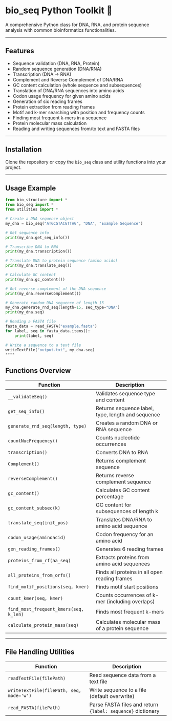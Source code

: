 # bio_seq Python Toolkit 🧬

A comprehensive Python class for DNA, RNA, and protein sequence analysis with common bioinformatics functionalities.

---

## Features

- Sequence validation (DNA, RNA, Protein)
- Random sequence generation (DNA/RNA)
- Transcription (DNA → RNA)
- Complement and Reverse Complement of DNA/RNA
- GC content calculation (whole sequence and subsequences)
- Translation of DNA/RNA sequences into amino acids
- Codon usage frequency for given amino acids
- Generation of six reading frames
- Protein extraction from reading frames
- Motif and k-mer searching with position and frequency counts
- Finding most frequent k-mers in a sequence
- Protein molecular mass calculation
- Reading and writing sequences from/to text and FASTA files

---

## Installation

Clone the repository or copy the `bio_seq` class and utility functions into your project.

---

## Usage Example

```python
from bio_structure import *
from bio_seq import *
from utilities import *

# Create a DNA sequence object
my_dna = bio_seq("ATGCGTACGTTAG", "DNA", "Example Sequence")

# Get sequence info
print(my_dna.get_seq_info())

# Transcribe DNA to RNA
print(my_dna.transcription())

# Translate DNA to protein sequence (amino acids)
print(my_dna.translate_seq())

# Calculate GC content
print(my_dna.gc_content())

# Get reverse complement of the DNA sequence
print(my_dna.reverseComplement())

# Generate random DNA sequence of length 15
my_dna.generate_rnd_seq(length=15, seq_type="DNA")
print(my_dna.seq)

# Reading a FASTA file
fasta_data = read_FASTA("example.fasta")
for label, seq in fasta_data.items():
    print(label, seq)

# Write a sequence to a text file
writeTextFile("output.txt", my_dna.seq)
****
```
## Functions Overview

| Function                      | Description                                           |
|------------------------------|-----------------------------------------------------|
| `__validateSeq()`             | Validates sequence type and content                  |
| `get_seq_info()`              | Returns sequence label, type, length and sequence    |
| `generate_rnd_seq(length, type)` | Creates a random DNA or RNA sequence               |
| `countNucFrequency()`         | Counts nucleotide occurrences                         |
| `transcription()`             | Converts DNA to RNA                                   |
| `Complement()`                | Returns complement sequence                           |
| `reverseComplement()`         | Returns reverse complement sequence                   |
| `gc_content()`                | Calculates GC content percentage                       |
| `gc_content_subsec(k)`        | GC content for subsequences of length k               |
| `translate_seq(init_pos)`     | Translates DNA/RNA to amino acid sequence             |
| `codon_usage(aminoacid)`      | Codon frequency for an amino acid                      |
| `gen_reading_frames()`        | Generates 6 reading frames                             |
| `proteins_from_rf(aa_seq)`    | Extracts proteins from amino acid sequences            |
| `all_proteins_from_orfs()`    | Finds all proteins in all open reading frames         |
| `find_motif_positions(seq, kmer)` | Finds motif start positions                       |
| `count_kmer(seq, kmer)`       | Counts occurrences of k-mer (including overlaps)      |
| `find_most_frequent_kmers(seq, k_len)` | Finds most frequent k-mers                     |
| `calculate_protein_mass(seq)` | Calculates molecular mass of a protein sequence        |

---

## File Handling Utilities

| Function                          | Description                                   |
|----------------------------------|-----------------------------------------------|
| `readTextFile(filePath)`          | Read sequence data from a text file            |
| `writeTextFile(filePath, seq, mode='w')` | Write sequence to a file (default overwrite)  |
| `read_FASTA(filePath)`             | Parse FASTA files and return `{label: sequence}` dictionary |
